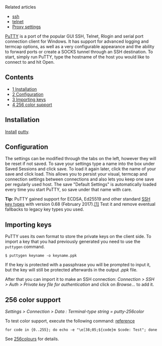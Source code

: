 Related articles

*   [ssh](/index.php/Ssh "Ssh")
*   [telnet](/index.php/Telnet "Telnet")
*   [Proxy settings](/index.php/Proxy_settings "Proxy settings")

[PuTTY](http://www.chiark.greenend.org.uk/~sgtatham/putty/) is a port of the popular GUI SSH, Telnet, Rlogin and serial port connection client for Windows. It has support for advanced logging and termcap options, as well as a very configurable appearance and the ability to forward ports or create a SOCKS tunnel through an SSH destination. To start, simply run PuTTY, type the hostname of the host you would like to connect to and hit Open.

## Contents

*   [1 Installation](#Installation)
*   [2 Configuration](#Configuration)
*   [3 Importing keys](#Importing_keys)
*   [4 256 color support](#256_color_support)

## Installation

[Install](/index.php/Install "Install") [putty](https://www.archlinux.org/packages/?name=putty).

## Configuration

The settings can be modified through the tabs on the left, however they will be reset if not saved. To save your settings type a name into the box under Saved Sessions and click save. To load it again later, click the name of your save and click load. This allows you to persist your visual, termcap and connection settings between connections and also lets you keep one save per regularly used host. The save "Default Settings" is automatically loaded every time you start PuTTY, so save under that name with care.

**Tip:** PuTTY gained support for ECDSA, Ed25519 and other standard [SSH key types](/index.php/SSH_keys "SSH keys") with version 0.68 (February 2017).[[1]](http://www.chiark.greenend.org.uk/~sgtatham/putty/changes.html) Test it and remove eventual fallbacks to legacy key types you used.

## Importing keys

PuTTY uses its own format to store the private keys on the client side. To import a key that you had previously generated you need to use the `puttygen` command.

```
$ puttygen keyname -o keyname.ppk

```

If the key is protected with a passphrase you will be prompted to input it, but the key will still be protected afterwards in the output *.ppk* file.

After that you can import it to make an SSH connection: *Connection > SSH > Auth > Private key file for authentication* and click on *Browse...* to add it.

## 256 color support

*Settings > Connection > Data : Terminal-type string = putty-256color*

To test color support, execute the following command: [reference](http://www.commandlinefu.com/commands/view/5879/show-numerical-values-for-each-of-the-256-colors-in-bash)

```
for code in {0..255}; do echo -e "\e[38;05;${code}m $code: Test"; done

```

See [256colours](http://www.robmeerman.co.uk/unix/256colours) for details.